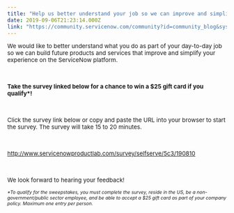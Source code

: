 ```yaml
---
title: "Help us better understand your job so we can improve and simplify your ServiceNow experience"
date: 2019-09-06T21:23:14.000Z
link: "https://community.servicenow.com/community?id=community_blog&sys_id=0ed06420dbf73b08feb1a851ca96191e"
---
```

<p><span style="font-size: 10pt;">We would like to better understand what you do as part of your day-to-day job so we can build future products and services that improve and simplify your experience on the ServiceNow platform. </span></p>
<p> </p>
<p><span style="font-size: 10pt;"><strong>Take the survey linked below for a chance to win a $25 gift card if you qualify*!</strong></span></p>
<p> </p>
<p><span style="font-size: 10pt;">Click the survey link below or copy and paste the URL into your browser to start the survey. The survey will take 15 to 20 minutes.</span></p>
<p> </p>
<p><span style="font-size: 10pt;"><a href="http://www.servicenowproductlab.com/survey/selfserve/5c3/190810" rel="nofollow">http://www.servicenowproductlab.com/survey/selfserve/5c3/190810</a></span></p>
<p> </p>
<p><span style="font-size: 10pt;">We look forward to hearing your feedback!</span></p>
<p><span style="font-size: 8pt;"><em>*To qualify for the sweepstakes, you must complete the survey, reside in the US, be a non-government/public sector employee, and be able to accept a $25 gift card as part of your company policy. Maximum one entry per person.</em></span></p>